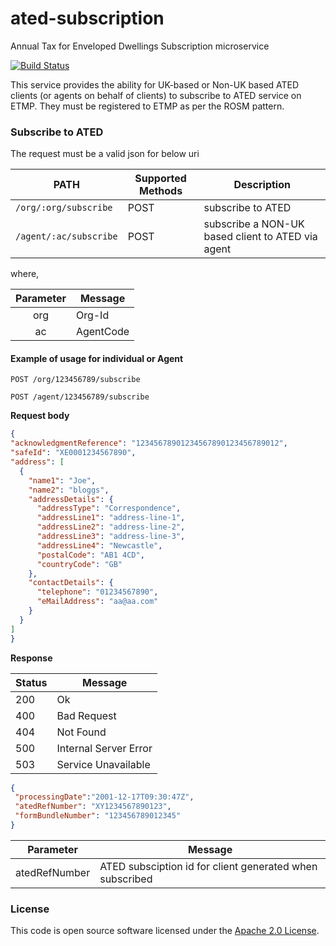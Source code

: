 ated-subscription
=================

Annual Tax for Enveloped Dwellings Subscription microservice

[![Build Status](https://travis-ci.org/hmrc/ated-subscription.svg)](https://travis-ci.org/hmrc/ated-subscription) 

This service provides the ability for UK-based or Non-UK based ATED clients (or agents on behalf of clients) to subscribe to ATED service on ETMP. They must be registered to ETMP as per the ROSM pattern.

### Subscribe to ATED

The request must be a valid json for below uri

| PATH | Supported Methods | Description |
|------|-------------------|-------------|
|```/org/:org/subscribe ``` | POST | subscribe to ATED|
|```/agent/:ac/subscribe``` | POST | subscribe a NON-UK based client to ATED via agent |

where,

| Parameter | Message    |
|:--------:|-------------|
|   org    | Org-Id      |
|   ac     | AgentCode   |

#### Example of usage for individual or Agent

 ```POST /org/123456789/subscribe```
 
 ```POST /agent/123456789/subscribe```

 **Request body**
 
  ```json
{
  "acknowledgmentReference": "12345678901234567890123456789012",
  "safeId": "XE0001234567890",
  "address": [
    {
      "name1": "Joe",
      "name2": "bloggs",
      "addressDetails": {
        "addressType": "Correspondence",
        "addressLine1": "address-line-1",
        "addressLine2": "address-line-2",
        "addressLine3": "address-line-3",
        "addressLine4": "Newcastle",
        "postalCode": "AB1 4CD",
        "countryCode": "GB"
      },
      "contactDetails": {
        "telephone": "01234567890",
        "eMailAddress": "aa@aa.com"
      }
    }
  ]
}
  ```
  **Response**
  
 | Status | Message     |
 |-------|-------------|
 | 200   | Ok          |
 | 400   | Bad Request |
 | 404   | Not Found   |
 | 500   | Internal Server Error |
 | 503   | Service Unavailable |
 
  ```json
 {
   "processingDate":"2001-12-17T09:30:47Z",
   "atedRefNumber": "XY1234567890123",
   "formBundleNumber": "123456789012345"
 }
  ```
  
| Parameter | Message    |
|:--------:|-------------|
|   atedRefNumber  | ATED subsciption id for client generated when subscribed |

### License


This code is open source software licensed under the [Apache 2.0 License].

[Apache 2.0 License]: http://www.apache.org/licenses/LICENSE-2.0.html

